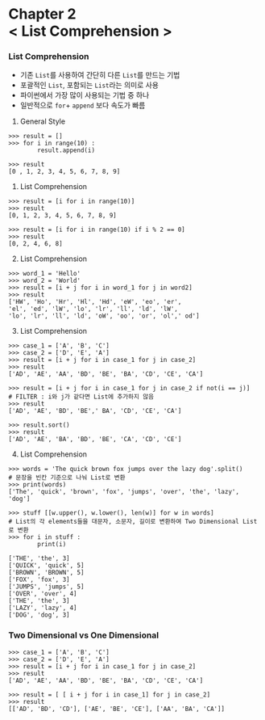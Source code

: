 Chapter 2<br/>
< List Comprehension >
=====================


### List Comprehension
- 기존 `List`를 사용하여 간단히 다른 `List`를 만드는 기법
- 포괄적인 `List`, 포함되는 `List`라는 의미로 사용
- 파이썬에서 가장 많이 사용되는 기법 중 하나
- 일반적으로 `for`+ `append` 보다 속도가 빠름


1. General Style

```
>>> result = []
>>> for i in range(10) :
        result.append(i)

>>> result
[0 , 1, 2, 3, 4, 5, 6, 7, 8, 9]        
```

1. List Comprehension

```
>>> result = [i for i in range(10)]
>>> result
[0, 1, 2, 3, 4, 5, 6, 7, 8, 9]

>>> result = [i for i in range(10) if i % 2 == 0]
>>> result
[0, 2, 4, 6, 8]
```

2. List Comprehension

```
>>> word_1 = 'Hello'
>>> word_2 = 'World'
>>> result = [i + j for i in word_1 for j in word2]
>>> result
['HW', 'Ho', 'Hr', 'Hl', 'Hd', 'eW', 'eo', 'er',
'el', 'ed', 'lW', 'lo', 'lr', 'll', 'ld', 'lW',
'lo', 'lr', 'll', 'ld', 'oW', 'oo', 'or', 'ol',' od']
```

3. List Comprehension

```
>>> case_1 = ['A', 'B', 'C']
>>> case_2 = ['D', 'E', 'A']
>>> result = [i + j for i in case_1 for j in case_2]
>>> result
['AD', 'AE', 'AA', 'BD', 'BE', 'BA', 'CD', 'CE', 'CA']

>>> result = [i + j for i in case_1 for j in case_2 if not(i == j)]
# FILTER : i와 j가 같다면 List에 추가하지 않음
>>> result
['AD', 'AE', 'BD', 'BE',' BA', 'CD', 'CE', 'CA']

>>> result.sort()
>>> result
['AD', 'AE', 'BA', 'BD', 'BE', 'CA', 'CD', 'CE']
```

4. List Comprehension

```
>>> words = 'The quick brown fox jumps over the lazy dog'.split()
# 문장을 빈칸 기준으로 나눠 List로 변환
>>> print(words)
['The', 'quick', 'brown', 'fox', 'jumps', 'over', 'the', 'lazy', 'dog']

>>> stuff [[w.upper(), w.lower(), len(w)] for w in words]
# List의 각 elements들을 대문자, 소문자, 길이로 변환하여 Two Dimensional List로 변환
>>> for i in stuff :
        print(i)

['THE', 'the', 3]
['QUICK', 'quick', 5]
['BROWN', 'BROWN', 5]
['FOX', 'fox', 3]
['JUMPS', 'jumps', 5]
['OVER', 'over', 4]
['THE', 'the', 3]
['LAZY', 'lazy', 4]
['DOG', 'dog', 3]        
```


### Two Dimensional vs One Dimensional

```
>>> case_1 = ['A', 'B', 'C']
>>> case_2 = ['D', 'E', 'A']
>>> result = [i + j for i in case_1 for j in case_2]
>>> result
['AD', 'AE', 'AA', 'BD', 'BE', 'BA', 'CD', 'CE', 'CA']

>>> result = [ [ i + j for i in case_1] for j in case_2]
>>> result
[['AD', 'BD', 'CD'], ['AE', 'BE', 'CE'], ['AA', 'BA', 'CA']]
```
